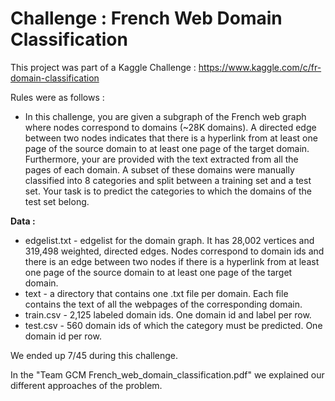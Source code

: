 # Challenge : French Web Domain Classification

This project was part of a Kaggle Challenge : https://www.kaggle.com/c/fr-domain-classification

Rules were as follows :
- In this challenge, you are given a subgraph of the French web graph where nodes correspond to domains (~28K domains).
A directed edge between two nodes indicates that there is a hyperlink from at least one page of the source domain to at least one page of the target domain. 
Furthermore, your are provided with the text extracted from all the pages of each domain.
A subset of these domains were manually classified into 8 categories and split between a training set and a test set.
Your task is to predict the categories to which the domains of the test set belong.

**Data :** 
- edgelist.txt - edgelist for the domain graph. It has 28,002 vertices and 319,498 weighted, directed edges. Nodes correspond to domain ids and there is an edge between two nodes if there is a hyperlink from at least one page of the source domain to at least one page of the target domain.
- text - a directory that contains one .txt file per domain. Each file contains the text of all the webpages of the corresponding domain.
- train.csv - 2,125 labeled domain ids. One domain id and label per row.
- test.csv - 560 domain ids of which the category must be predicted. One domain id per row.

We ended up 7/45 during this challenge.

In the "Team GCM French_web_domain_classification.pdf" we explained our different approaches of the problem.
